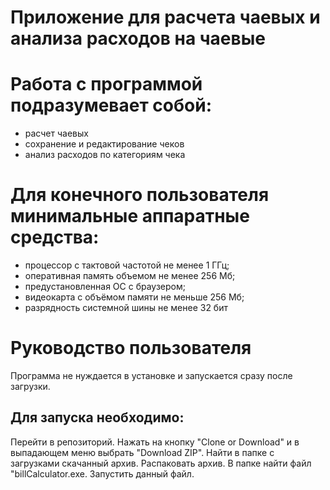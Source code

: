 # Приложение для расчета чаевых и анализа расходов на чаевые

# Работа с программой подразумевает собой:
* расчет чаевых
* сохранение и редактирование чеков
* анализ расходов по категориям чека

# Для конечного пользователя минимальные аппаратные средства: 
* процессор с тактовой частотой не менее 1 ГГц; 
* оперативная память объемом не менее 256 Мб; 
* предустановленная ОС с браузером; 
* видеокарта с объёмом памяти не меньше 256 Мб; 
* разрядность системной шины не менее 32 бит

# Руководство пользователя
Программа не нуждается в установке и запускается сразу после загрузки.
## Для запуска необходимо:
Перейти в репозиторий.
Нажать на кнопку "Clone or Download" и в выпадающем меню выбрать "Download ZIP".
Найти в папке с загрузками скачанный архив.
Распаковать архив.
В папке найти файл "billCalculator.exe.
Запустить данный файл.

